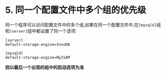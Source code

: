 # 5. 同一个配置文件中多个组的优先级

同一个程序可以访问配置文件中的多个组,如果在同一个配置文件中,在`[mysqld]`组和`[server]`组中都设置了同一个选项:

```
[server]
default-storage-engine=InnoDB

[mysqld]
default-storage-engine=MyISAM
```

**则以最后一个出现的组中的启动选项为准**